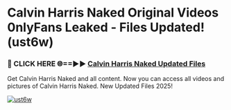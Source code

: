 # Calvin Harris Naked Original Videos 0nlyFans Leaked - Files Updated! (ust6w)

<h3>🔴 CLICK HERE 🌐==►► <a href="https://tinyurl.com/up5wt9bj" rel="nofollow">Calvin Harris Naked Updated Files</a></h3>

Get Calvin Harris Naked and all content. Now you can access all videos and pictures of Calvin Harris Naked. New Updated Files 2025!

[![ust6w](https://i.imgur.com/ABiUzMV.gif)](https://tinyurl.com/up5wt9bj)
